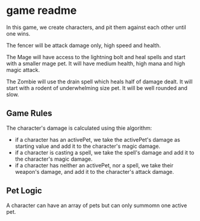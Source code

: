 # game readme

In this game, we create characters, and pit them against each other until one wins.


The fencer will be attack damage only, high speed and health.

The Mage will have access to the lightning bolt and heal spells and start with a smaller mage pet. It will have medium health, high mana and high magic attack.

The Zombie will use the drain spell which heals half of damage dealt. It will start with a rodent of underwhelming size pet. It will be well rounded and slow.

## Game Rules

The character's damage is calculated using thie algorithm:

- if a character has an activePet, we take the activePet's damage as starting value and add it to the character's magic damage.
- if a character is casting a spell, we take the spell's damage and add it to the character's magic damage.
- if a character has neither an activePet, nor a spell, we take their weapon's damage, and add it to the character's attack damage.

## Pet Logic

A character can have an array of pets but can only summomn one active pet.